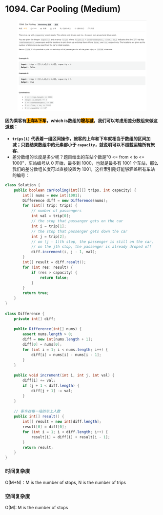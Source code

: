 # 1094. Car Pooling (Medium)

<figure><img src="../../../.gitbook/assets/image (15) (1) (1).png" alt=""><figcaption></figcaption></figure>

#### 因为乘客有<mark style="background-color:orange;">上车&下车</mark>，which is数组的<mark style="background-color:orange;">增与减</mark>，我们可以考虑用差分数组来做这道题：

* **`trips[i]` 代表着一组区间操作，旅客的上车和下车就相当于数组的区间加减；只要结果数组中的元素都小于 `capacity`，就说明可以不超载运输所有旅客**。
* 差分数组的长度是多少呢？题目给出的车站个数是"0 <= from < to <= 1000"，车站编号从 0 开始，最多到 1000，也就是最多有 1001 个车站，那么我们的差分数组长度可以直接设置为 1001，这样索引刚好能够涵盖所有车站的编号：

```java
class Solution {
    public boolean carPooling(int[][] trips, int capacity) {
        int[] nums = new int[1001];
        Difference diff = new Difference(nums);
        for (int[] trip: trips) {
            // number of passengers
            int val = trip[0];
            // the stop that passanger gets on the car
            int i = trip[1];
            // the stop that passenger gets down the car
            int j = trip[2];
            // on (j - 1)th stop, the passenger is still on the car,
            // on the jth stop, the passenger is already droped off
            diff.increment(i, j - 1, val);
        }
        int[] result = diff.result();
        for (int res: result) {
            if (res > capacity) {
                return false;
            }
        }
        return true;
    }
}

class Difference {
    private int[] diff;

    public Difference(int[] nums) {
        assert nums.length > 0;
        diff = new int[nums.length + 1];
        diff[0] = nums[0];
        for (int i = 1; i < nums.length; i++) {
            diff[i] = nums[i] - nums[i - 1];
        }
    }

    public void increment(int i, int j, int val) {
        diff[i] += val;
        if (j + 1 < diff.length) {
            diff[j + 1] -= val;
        }
    }

    // 客车在每一站的车上人数
    public int[] result() {
        int[] result = new int[diff.length];
        result[0] = diff[0];
        for (int i = 1; i < diff.length; i++) {
            result[i] = diff[i] + result[i - 1];
        }
        return result;
    }
}
```

### 时间复杂度

O(M+N)：M is the number of stops, N is the number of trips

### 空间复杂度

O(M): M is the number of stops
